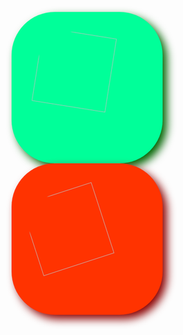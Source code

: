 <style>
#tal1 {
    background-color: #00ff99;
    width: 350px;
    height: 350px;
    border-radius: 100px 100px;
    box-shadow: darkgreen 10px 10px 20px;
    display: flex;
    justify-content: center;
    align-items: center;
    float: left;
    margin-left: 10px;
}
#tal1 > img {
    width: 70%;
    height: 70%;
    border-radius: 75px 75px;
    animation: rotate1 2s linear infinite;
    transition: 0.5s;
}
#tal2 {
    background-color: #FF3300;
    width: 350px;
    height: 350px;
    border-radius: 100px 100px;
    box-shadow: darkred 10px 10px 20px;
    display: flex;
    justify-content: center;
    align-items: center;
    float: left;
    margin-left: 10px;
}
#tal2 > img {
    width: 70%;
    height: 70%;
    border-radius: 75px 75px;
    animation: rotate2 1s linear infinite;
    transition: 0.5s;
}
@keyframes rotate1 {
    from {transform: rotate(0deg);}
    50% {transform: rotate(180deg);}
    to {transform: rotate(360deg);}
}
@keyframes rotate2 {
    from {transform: rotate(0deg);}
    50% {transform: rotate(-180deg);}
    to {transform: rotate(-360deg);}
}
#tal1 > img:hover {width: 85%; height: 85%;}
#tal1 > img:active {animation: rotate 0.5s linear infinite;}
#tal2 > img:hover {width: 85%; height: 85%;}
#tal2 > img:active {animation: rotate 0.5s linear infinite;}
</style>
<div id="tal1"><img src="../talmo.jpeg"></div>
<div id="tal2"><img src="../pig.jpeg"></div>